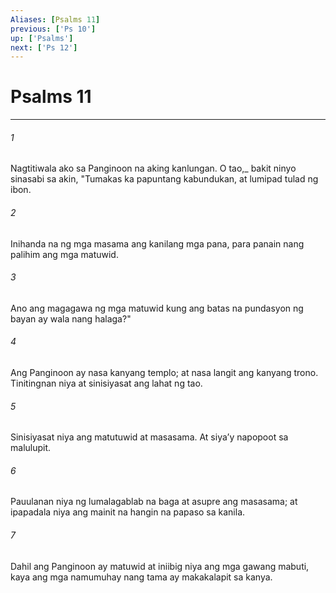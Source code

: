 ```yaml
---
Aliases: [Psalms 11]
previous: ['Ps 10']
up: ['Psalms']
next: ['Ps 12']
---
```

# Psalms 11

***






















###### 1 










Nagtitiwala ako sa Panginoon na aking kanlungan. O tao,_ bakit ninyo sinasabi sa akin, "Tumakas ka papuntang kabundukan, at lumipad tulad ng ibon. 





















###### 2 










Inihanda na ng mga masama ang kanilang mga pana, para panain nang palihim ang mga matuwid. 





















###### 3 










Ano ang magagawa ng mga matuwid kung ang batas na pundasyon ng bayan ay wala nang halaga?" 





















###### 4 










Ang Panginoon ay nasa kanyang templo; at nasa langit ang kanyang trono. Tinitingnan niya at sinisiyasat ang lahat ng tao. 





















###### 5 










Sinisiyasat niya ang matutuwid at masasama. At siyaʼy napopoot sa malulupit. 





















###### 6 










Pauulanan niya ng lumalagablab na baga at asupre ang masasama; at ipapadala niya ang mainit na hangin na papaso sa kanila. 





















###### 7 










Dahil ang Panginoon ay matuwid at iniibig niya ang mga gawang mabuti, kaya ang mga namumuhay nang tama ay makakalapit sa kanya.
